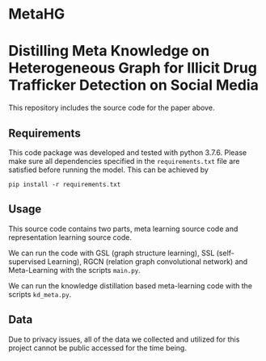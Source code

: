 # MetaHG
Distilling Meta Knowledge on Heterogeneous Graph for Illicit Drug Trafficker Detection on Social Media
====
This repository includes the source code for the paper above.

## Requirements

This code package was developed and tested with python 3.7.6. Please make sure all dependencies specified in the ```requirements.txt``` file are satisfied before running the model. This can be achieved by
```
pip install -r requirements.txt
```

## Usage

This source code contains two parts, meta learning source code and representation learning source code.

We can run the code with GSL (graph structure learning), SSL (self-supervised Learning), RGCN (relation graph convolutional network) and Meta-Learning with the scripts ```main.py```.

We can run the knowledge distillation based meta-learning code with the scripts ```kd_meta.py```.


## Data
Due to privacy issues, all of the data we collected and utilized for this project cannot be public accessed for the time being. 


